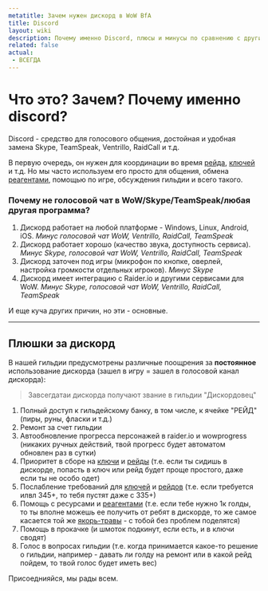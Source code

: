 ```yaml
---
metatitle: Зачем нужен дискорд в WoW BfA
title: Discord
layout: wiki
description: Почему именно Discord, плюсы и минусы по сравнению с другими войс чатами и гильдейские плюшки за дискорд
related: false
actual:
 - ВСЕГДА
---
```


# Что это? Зачем? Почему именно discord?

Discord - средство для голосового общения, достойная и удобная замена Skype, TeamSpeak, Ventrillo, RaidCall и т.д.

В первую очередь, он нужен для координации во время [рейда](/wiki/raid), [ключей](/wiki/keystones) и т.д.
Но мы часто используем его просто для общения, обмена [реагентами](/wiki/reagents), помощью по игре, обсуждения гильдии и всего такого.

### Почему не голосовой чат в WoW/Skype/TeamSpeak/любая другая программа?

1. Дискорд работает на любой платформе - Windows, Linux, Android, iOS. _Минус голосовой чат WoW, Ventrillo, RaidCall, TeamSpeak_
2. Дискорд работает хорошо (качество звука, доступность сервиса). _Минус Skype, голосовой чат WoW, Ventrillo, RaidCall, TeamSpeak_
3. Дискорд заточен под игры (микрофон по кнопке, оверлей, настройка громкости отдельных игроков). _Минус Skype_
4. Дискорд имеет интеграцию с Raider.io и другими сервисами для WoW. _Минус Skype, голосовой чат WoW, Ventrillo, RaidCall, TeamSpeak_

И еще куча других причин, но эти - основные.

<hr>

## Плюшки за дискорд

В нашей гильдии предусмотрены различные поощрения за **постоянное** использование дискорда (зашел в игру = зашел в голосовой канал дискорда):

> Завсегдатаи дискорда получают звание в гильдии "Дискордовец"

1. Полный доступ к гильдейскому банку, в том числе, к ячейке "РЕЙД" (пиры, руны, фласки и т.д.)
2. Ремонт за счет гильдии
3. Автообновление прогресса персонажей в raider.io и wowprogress (никаких ручных действий, твой прогресс будет автоматом обновлен раз в сутки)
4. Приоритет в сборе на [ключи](/wiki/keystones) и [рейды](/wiki/raid) (т.е. если ты сидишь в дискорде, попасть в ключ или рейд будет проще простого, даже если ты не особо одет)
5. Послабление требований для [ключей](/wiki/keystones) и [рейдов](/wiki/raid) (т.е. если требуется илвл 345+, то тебя пустят даже с 335+)
6. Помощь с ресурсами и [реагентами](/wiki/reagents) (т.е. если тебе нужно 1к голды, то ты вполне можешь ее получить от ребят в дискорде, то же самое касается той же [якорь-травы](/wiki/reagents) - с тобой без проблем поделятся)
7. Помощь в прокачке (и шмоток подкинут, если есть, и в ключи сводят)
8. Голос в вопросах гильдии (т.е. когда принимается какое-то решение о гильдии, например - давать ли голду на ремонт или в какой рейд пойдем, то твой голос будет иметь вес)

Присоеднияйся, мы рады всем.
